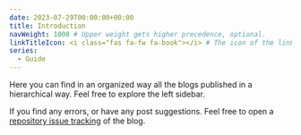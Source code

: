 ```yaml
---
date: 2023-07-29T00:00:00+00:00
title: Introduction
navWeight: 1000 # Upper weight gets higher precedence, optional.
linkTitleIcon: <i class="fas fa-fw fa-book"></i> # The icon of the link title, optional.
series:
  - Guide
---
```


Here you can find in an organized way all the blogs published in a hierarchical
way. Feel free to explore the left sidebar.

If you find any errors, or have any post suggestions. Feel free to open a
[repository issue
tracking](https://github.com/NicolasIriarte/NicolasIriarte.github.io/issues) of
the blog.
